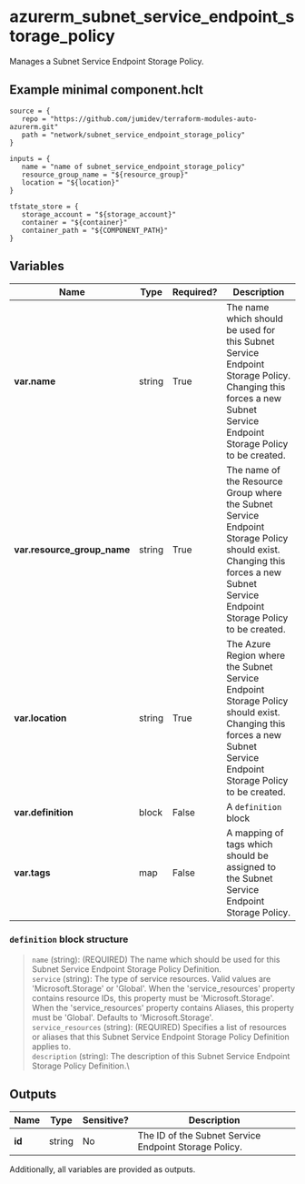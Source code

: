 # azurerm_subnet_service_endpoint_storage_policy

Manages a Subnet Service Endpoint Storage Policy.

## Example minimal component.hclt

```hcl
source = {
   repo = "https://github.com/jumidev/terraform-modules-auto-azurerm.git" 
   path = "network/subnet_service_endpoint_storage_policy" 
}

inputs = {
   name = "name of subnet_service_endpoint_storage_policy" 
   resource_group_name = "${resource_group}" 
   location = "${location}" 
}

tfstate_store = {
   storage_account = "${storage_account}" 
   container = "${container}" 
   container_path = "${COMPONENT_PATH}" 
}

```

## Variables

| Name | Type | Required? |  Description |
| ---- | ---- | --------- |  ----------- |
| **var.name** | string | True | The name which should be used for this Subnet Service Endpoint Storage Policy. Changing this forces a new Subnet Service Endpoint Storage Policy to be created. | 
| **var.resource_group_name** | string | True | The name of the Resource Group where the Subnet Service Endpoint Storage Policy should exist. Changing this forces a new Subnet Service Endpoint Storage Policy to be created. | 
| **var.location** | string | True | The Azure Region where the Subnet Service Endpoint Storage Policy should exist. Changing this forces a new Subnet Service Endpoint Storage Policy to be created. | 
| **var.definition** | block | False | A `definition` block | 
| **var.tags** | map | False | A mapping of tags which should be assigned to the Subnet Service Endpoint Storage Policy. | 

### `definition` block structure

> `name` (string): (REQUIRED) The name which should be used for this Subnet Service Endpoint Storage Policy Definition.\
> `service` (string): The type of service resources. Valid values are 'Microsoft.Storage' or 'Global'. When the 'service_resources' property contains resource IDs, this property must be 'Microsoft.Storage'. When the 'service_resources' property contains Aliases, this property must be 'Global'. Defaults to 'Microsoft.Storage'.\
> `service_resources` (string): (REQUIRED) Specifies a list of resources or aliases that this Subnet Service Endpoint Storage Policy Definition applies to.\
> `description` (string): The description of this Subnet Service Endpoint Storage Policy Definition.\



## Outputs

| Name | Type | Sensitive? | Description |
| ---- | ---- | --------- | --------- |
| **id** | string | No  | The ID of the Subnet Service Endpoint Storage Policy. | 

Additionally, all variables are provided as outputs.
